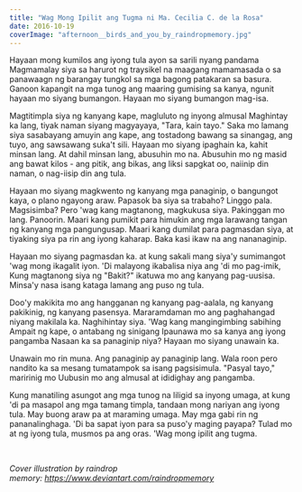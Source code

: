 ```yaml
---
title: "Wag Mong Ipilit ang Tugma ni Ma. Cecilia C. de la Rosa"
date: 2016-10-19
coverImage: "afternoon__birds_and_you_by_raindropmemory.jpg"
---
```


Hayaan mong kumilos ang iyong tula ayon sa sarili nyang pandama Magmamalay siya sa harurot ng traysikel na maagang mamamasada o sa panawaagn ng barangay tungkol sa mga bagong patakaran sa basura. Ganoon kapangit na mga tunog ang maaring gumising sa kanya, ngunit hayaan mo siyang bumangon. Hayaan mo siyang bumangon mag-isa.

Magtitimpla siya ng kanyang kape, magluluto ng inyong almusal Maghintay ka lang, tiyak naman siyang magyayaya, "Tara, kain tayo." Saka mo lamang siya sasabayang amuyin ang kape, ang tostadong bawang sa sinangag, ang tuyo, ang sawsawang suka't sili. Hayaan mo siyang ipaghain ka, kahit minsan lang. At dahil minsan lang, abusuhin mo na. Abusuhin mo ng masid ang bawat kilos - ang pitik, ang bikas, ang liksi sapgkat oo, naiinip din naman, o nag-iisip din ang tula.

Hayaan mo siyang magkwento ng kanyang mga panaginip, o bangungot kaya, o plano ngayong araw. Papasok ba siya sa trabaho? Linggo pala. Magsisimba? Pero 'wag kang magtanong, magkukusa siya. Pakinggan mo lang. Panoorin. Maari kang pumikit para himukin ang mga larawang tangan ng kanyang mga pangungusap. Maari kang dumilat para pagmasdan siya, at tiyaking siya pa rin ang iyong kaharap. Baka kasi ikaw na ang nananaginip.

Hayaan mo siyang pagmasdan ka. at kung sakali mang siya'y sumimangot 'wag mong ikagalit iyon. 'Di malayong ikabalisa niya ang 'di mo pag-imik, Kung magtanong siya ng "Bakit?" ikatuwa mo ang kanyang pag-uusisa. Minsa'y nasa isang kataga lamang ang puso ng tula.

Doo'y makikita mo ang hangganan ng kanyang pag-aalala, ng kanyang pakikinig, ng kanyang pasensya. Mararamdaman mo ang paghahangad niyang makilala ka. Naghihintay siya. 'Wag kang mangingimbing sabihing Ampait ng kape, o antabang ng sinigang Ipaunawa mo sa kanya ang iyong pangamba Nasaan ka sa panaginip niya? Hayaan mo siyang unawain ka.

Unawain mo rin muna. Ang panaginip ay panaginip lang. Wala roon pero nandito ka sa mesang tumatampok sa isang pagsisimula. "Pasyal tayo," maririnig mo Uubusin mo ang almusal at ididighay ang pangamba.

Kung manatiling asungot ang mga tunog na liligid sa inyong umaga, at kung 'di pa masapol ang mga tamang timpla, tandaan mong nariyan ang iyong tula. May buong araw pa at maraming umaga. May mga gabi rin ng pananalinghaga. 'Di ba sapat iyon para sa puso'y maging payapa? Tulad mo at ng iyong tula, musmos pa ang oras. 'Wag mong ipilit ang tugma.

 

_Cover illustration by raindrop memory: https://www.deviantart.com/raindropmemory_
